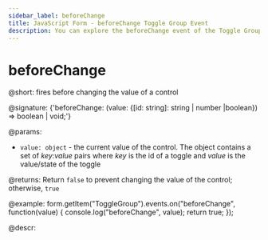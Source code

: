 ```yaml
---
sidebar_label: beforeChange
title: JavaScript Form - beforeChange Toggle Group Event 
description: You can explore the beforeChange event of the Toggle Group control of Form in the documentation of the DHTMLX JavaScript UI library. Browse developer guides and API reference, try out code examples and live demos, and download a free 30-day evaluation version of DHTMLX Suite.
---
```


# beforeChange

@short: fires before changing the value of a control

@signature: {'beforeChange: (value: {[id: string]: string | number |boolean}) => boolean | void;'}

@params:
- `value: object` - the current value of the control. The object contains a set of <i>key:value</i> pairs where <i>key</i> is the id of a toggle and <i>value</i> is the value/state of the toggle

@returns:
Return `false` to prevent changing the value of the control; otherwise, `true`

@example:
form.getItem("ToggleGroup").events.on("beforeChange", function(value) {
    console.log("beforeChange", value);
    return true;
});

@descr: